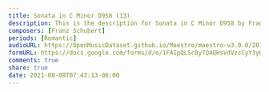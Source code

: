 ```yaml
---
title: Sonata in C Minor D958 (13)
description: This is the description for Sonata in C Minor D958 by Franz Schubert
composers: [Franz Schubert]
periods: [Romantic]
audioURL: https://OpenMusicDataset.github.io/Maestro/maestro-v3.0.0/2018/MIDI-Unprocessed_Schubert7-9_MID--AUDIO_11_R2_2018_wav.midi
formURL: https://docs.google.com/forms/d/e/1FAIpQLSc0y7Q4QHsVdVzcCyY3yOJcdrE33D7rjxKxyzLo2VHY30-iqA/viewform
comments: true
share: true
date: 2021-08-08T07:43:13-06:00
---
```

